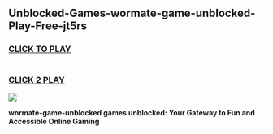 
## Unblocked-Games-wormate-game-unblocked-Play-Free-jt5rs
<h3>
<a href="https://premium76.site?title=wormate-game-unblocked&ref=18A">CLICK TO PLAY</a></h3>
<hr>

<h3>
<a href="https://premium76.site?title=wormate-game-unblocked&ref=18A">CLICK 2 PLAY</a>
  
</h3>

<a href="https://premium76.site?title=wormate-game-unblocked&ref=18A"><img src="https://clearcache.store/games.png"></a>


**wormate-game-unblocked games unblocked: Your Gateway to Fun and Accessible Online Gaming**
